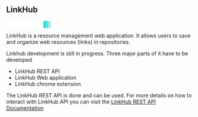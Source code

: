## LinkHub
<img src="resources/logos/nlh-logo-package/svg/logo-no-background.svg" align="left" alt="nsclinkhub logo" width="120"> <br>


LinkHub is a resource management web application. It allows users to save and organize web resources (links) in repositories.      

Linkhub development is still in progress. Three major parts of it have to be developed  
* LinkHub REST API 
* LinkHub Web application
* LinkHub chrome extension

The LinkHub REST API is done and can be used. For more details on how to interact with LinkHub API you can visit the <a href=https://documenter.getpostman.com/view/29464988/2s9YXiaMvk>LinkHub REST API Documentation</a>
